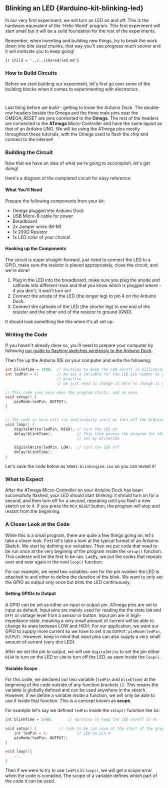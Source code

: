 ## Blinking an LED {#arduino-kit-blinking-led}

In our very first experiment, we will turn an LED on and off. This is the hardware equivalent of the 'Hello World' program. This first experiment will start small but it will be a solid foundation for the rest of the experiments.

<!-- // TODO: IMAGE insert a gif of what this experiment will accomplish, need to get people excited! -->

Remember, when inventing and building new things, try to break the work down into bite sized chunks, that way you'll see progress much sooner and it will motivate you to keep going!

<!-- LEDs -->
```
{r child = '../../shared/led.md'}
```

### How to Build Circuits

Before we start building our experiment, let's first go over some of the building blocks when it comes to experimenting with electronics.

<!-- Jumper wires -->
```{r child = '../../shared/jumper-wires.md'}
```

<!-- Breadboard -->
```{r child = '../../shared/breadboard.md'}
```

Last thing before we build - getting to know the Arduino Dock. The double-row headers beside the Omega and the three male pins near the OMEGA_RESET are pins connected to the **Omega**. The rest of the headers are connected to the **ATmega** Micro-Controller and have the same layout as that of an Arduino UNO. We will be using the ATmega pins mostly throughout these tutorials, with the Omega used to flash the chip and connect to the internet!


### Building the Circuit

Now that we have an idea of what we're going to accomplish, let's get doing!

Here's a diagram of the completed circuit for easy reference:

<!-- // TODO: CIRCUIT DIAGRAM -->

#### What You'll Need

Prepare the following components from your kit:

* Omega plugged into Arduino Dock
* USB Micro-B cable for power
* Breadboard
* 2x Jumper wires (M-M)
* 1x 200Ω Resistor
* 1x LED color of your choice!

#### Hooking up the Components

The circuit is super straight-forward, just need to connect the LED to a GPIO, make sure the resistor is placed appropriately, close the circuit, and we're done!

1. Plug in the LED into the breadboard, make sure you plug the anode and cathode into different rows and that you know which is plugged where - if you don't, it won't turn on!
2. Connect the anode of the LED (the longer leg) to pin 4 on the Arduino Dock.
3. Connect the cathode of the LED (the shorter leg) to one end of the resistor and the other end of the resistor to ground (GND).

It should look something like this when it's all set up:

<!-- // TODO: IMAGE of finished circuit -->

### Writing the Code

If you haven't already done so, you'll need to prepare your computer by following [our guide to flashing sketches wirelessly to the Arduino Dock](#flash-arduino-dock-wirelessly).

Then fire up the Arduino IDE on your computer and write the following:

```c
int blinkTime = 1000;  // duration to keep the LED on/off in milliseconds
int ledPin = 4;        // We set a variable for the LED pin number as good
                       // practice -
                       // we just need to change it here to change it everywhere

// This code runs once when the program starts, and no more
void setup() {			
    pinMode(ledPin, OUTPUT);
}


// The code in here will run continuously until we turn off the Arduino
void loop() {			
    digitalWrite(ledPin, HIGH); // turn the LED on
    delay(blinkTime);           // This line pauses the program for the amount
                                // set by blinkTime

    digitalWrite(ledPin, LOW);  // turn the LED off
    delay(blinkTime);
}
```

Let's save the code below as `SKA01-blinkingLed.ino` so you can revisit it!

### What to Expect

After the ATmega Micro-Controller on your Arduino Dock has been successfully flashed, your LED should start blinking: it should turn on for a second, and then turn off for a second, repeating until you flash a new sketch on to it. If you press the `MCU_RESET` button, the program will stop and restart from the beginning.

### A Closer Look at the Code

While this is a small program, there are quite a few things going on, let's take a closer look. First let's take a look at the typical format of an Arduino Sketch. We start by defining our variables. Then we put code that need to be run once at the very beginnig of the program inside the `setup()` function. This codes\e will be the first to be ran. Lastly, we put the codes that repeats over and over again in the void `loop()` function.

For our example, we need two variables: one for the pin number the LED is attached to and other to define the duration of the blink. We want to only set the GPIO as output only once but blink the LED continuously.

#### Setting GPIOs to Output

A GPIO can be set as either an input or output pin. ATmega pins are set to input as default. Input pins are mainly used for reading the the state (`ON` and `OFF`) or voltage level from a sensor or button. Input pin are in high-impedance state, meaning a very small amount of current will be able to change its state between LOW and HIGH. For our application, we want our GPIO to supply more current so we have to set it as `OUTPUT`: `pinMode(ledPin, OUTPUT)`. However, keep in mind that input pins can also supply a very small amount of current (very dim LED).

After we set the pin to output, we will use `digitalWrite` to set the pin either `HIGH` to turn on the LED or `LOW` to turn off the LED, as seen inside the `loop()`.

#### Variable Scope

For this code, we declared our two variable (`ledPin` and `blinkTime`) at the beginning of the code outside of any function brackets `{}`. This means the variable is globally defined and can be used anywhere in the sketch. However, if we define a variable inside a function, we will only be able to use it inside that function. This is a concept known as **scope**.

For example let's say we defined `ledPin` inside the `setup()` function like so:

```c
int blinkTime = 1000;       // duration to keep the LED on/off in ms

void setup() {			// code to be run once at the start of the program
	int ledPin = 4;             // LED on pin 4
    pinMode(ledPin, OUTPUT);
}

void loop(){
	...
}
```

Then if we were to try to use `ledPin` in `loop()`, we will get a scope error when the code is compiled. The scope of a variable defines which part of the code it can be used.
